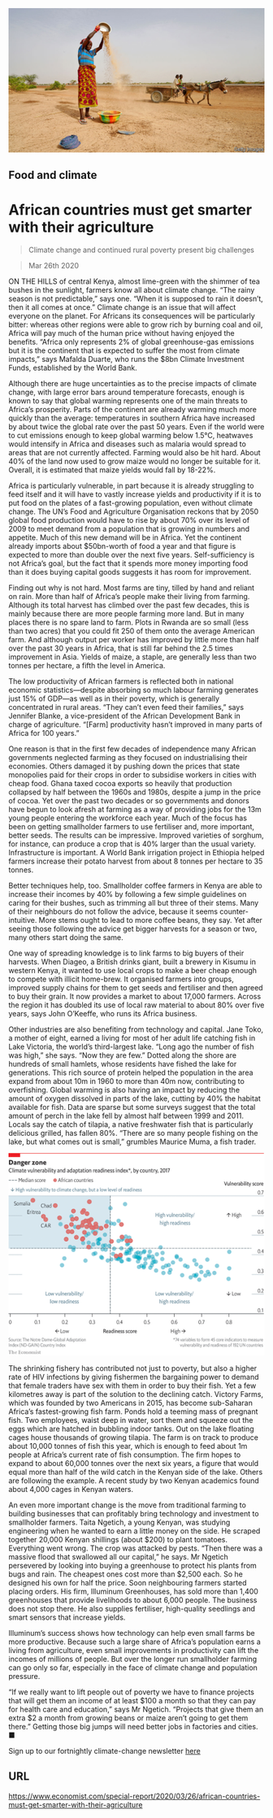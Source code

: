 ![](./images/20200328_SRP089_0.jpg)

## Food and climate

# African countries must get smarter with their agriculture

> Climate change and continued rural poverty present big challenges

> Mar 26th 2020

ON THE HILLS of central Kenya, almost lime-green with the shimmer of tea bushes in the sunlight, farmers know all about climate change. “The rainy season is not predictable,” says one. “When it is supposed to rain it doesn’t, then it all comes at once.” Climate change is an issue that will affect everyone on the planet. For Africans its consequences will be particularly bitter: whereas other regions were able to grow rich by burning coal and oil, Africa will pay much of the human price without having enjoyed the benefits. “Africa only represents 2% of global greenhouse-gas emissions but it is the continent that is expected to suffer the most from climate impacts,” says Mafalda Duarte, who runs the $8bn Climate Investment Funds, established by the World Bank.

Although there are huge uncertainties as to the precise impacts of climate change, with large error bars around temperature forecasts, enough is known to say that global warming represents one of the main threats to Africa’s prosperity. Parts of the continent are already warming much more quickly than the average: temperatures in southern Africa have increased by about twice the global rate over the past 50 years. Even if the world were to cut emissions enough to keep global warming below 1.5°C, heatwaves would intensify in Africa and diseases such as malaria would spread to areas that are not currently affected. Farming would also be hit hard. About 40% of the land now used to grow maize would no longer be suitable for it. Overall, it is estimated that maize yields would fall by 18-22%.

Africa is particularly vulnerable, in part because it is already struggling to feed itself and it will have to vastly increase yields and productivity if it is to put food on the plates of a fast-growing population, even without climate change. The UN’s Food and Agriculture Organisation reckons that by 2050 global food production would have to rise by about 70% over its level of 2009 to meet demand from a population that is growing in numbers and appetite. Much of this new demand will be in Africa. Yet the continent already imports about $50bn-worth of food a year and that figure is expected to more than double over the next five years. Self-sufficiency is not Africa’s goal, but the fact that it spends more money importing food than it does buying capital goods suggests it has room for improvement.

Finding out why is not hard. Most farms are tiny, tilled by hand and reliant on rain. More than half of Africa’s people make their living from farming. Although its total harvest has climbed over the past few decades, this is mainly because there are more people farming more land. But in many places there is no spare land to farm. Plots in Rwanda are so small (less than two acres) that you could fit 250 of them onto the average American farm. And although output per worker has improved by little more than half over the past 30 years in Africa, that is still far behind the 2.5 times improvement in Asia. Yields of maize, a staple, are generally less than two tonnes per hectare, a fifth the level in America.

The low productivity of African farmers is reflected both in national economic statistics—despite absorbing so much labour farming generates just 15% of GDP—as well as in their poverty, which is generally concentrated in rural areas. “They can’t even feed their families,” says Jennifer Blanke, a vice-president of the African Development Bank in charge of agriculture. “[Farm] productivity hasn’t improved in many parts of Africa for 100 years.”

One reason is that in the first few decades of independence many African governments neglected farming as they focused on industrialising their economies. Others damaged it by pushing down the prices that state monopolies paid for their crops in order to subsidise workers in cities with cheap food. Ghana taxed cocoa exports so heavily that production collapsed by half between the 1960s and 1980s, despite a jump in the price of cocoa. Yet over the past two decades or so governments and donors have begun to look afresh at farming as a way of providing jobs for the 13m young people entering the workforce each year. Much of the focus has been on getting smallholder farmers to use fertiliser and, more important, better seeds. The results can be impressive. Improved varieties of sorghum, for instance, can produce a crop that is 40% larger than the usual variety. Infrastructure is important. A World Bank irrigation project in Ethiopia helped farmers increase their potato harvest from about 8 tonnes per hectare to 35 tonnes.

Better techniques help, too. Smallholder coffee farmers in Kenya are able to increase their incomes by 40% by following a few simple guidelines on caring for their bushes, such as trimming all but three of their stems. Many of their neighbours do not follow the advice, because it seems counter-intuitive. More stems ought to lead to more coffee beans, they say. Yet after seeing those following the advice get bigger harvests for a season or two, many others start doing the same.

One way of spreading knowledge is to link farms to big buyers of their harvests. When Diageo, a British drinks giant, built a brewery in Kisumu in western Kenya, it wanted to use local crops to make a beer cheap enough to compete with illicit home-brew. It organised farmers into groups, improved supply chains for them to get seeds and fertiliser and then agreed to buy their grain. It now provides a market to about 17,000 farmers. Across the region it has doubled its use of local raw material to about 80% over five years, says John O’Keeffe, who runs its Africa business.

Other industries are also benefiting from technology and capital. Jane Toko, a mother of eight, earned a living for most of her adult life catching fish in Lake Victoria, the world’s third-largest lake. “Long ago the number of fish was high,” she says. “Now they are few.” Dotted along the shore are hundreds of small hamlets, whose residents have fished the lake for generations. This rich source of protein helped the population in the area expand from about 10m in 1960 to more than 40m now, contributing to overfishing. Global warming is also having an impact by reducing the amount of oxygen dissolved in parts of the lake, cutting by 40% the habitat available for fish. Data are sparse but some surveys suggest that the total amount of perch in the lake fell by almost half between 1999 and 2011. Locals say the catch of tilapia, a native freshwater fish that is particularly delicious grilled, has fallen 80%. “There are so many people fishing on the lake, but what comes out is small,” grumbles Maurice Muma, a fish trader.



![](./images/20200328_SRC462.png)

The shrinking fishery has contributed not just to poverty, but also a higher rate of HIV infections by giving fishermen the bargaining power to demand that female traders have sex with them in order to buy their fish. Yet a few kilometres away is part of the solution to the declining catch. Victory Farms, which was founded by two Americans in 2015, has become sub-Saharan Africa’s fastest-growing fish farm. Ponds hold a teeming mass of pregnant fish. Two employees, waist deep in water, sort them and squeeze out the eggs which are hatched in bubbling indoor tanks. Out on the lake floating cages house thousands of growing tilapia. The farm is on track to produce about 10,000 tonnes of fish this year, which is enough to feed about 1m people at Africa’s current rate of fish consumption. The firm hopes to expand to about 60,000 tonnes over the next six years, a figure that would equal more than half of the wild catch in the Kenyan side of the lake. Others are following the example. A recent study by two Kenyan academics found about 4,000 cages in Kenyan waters.

An even more important change is the move from traditional farming to building businesses that can profitably bring technology and investment to smallholder farmers. Taita Ngetich, a young Kenyan, was studying engineering when he wanted to earn a little money on the side. He scraped together 20,000 Kenyan shillings (about $200) to plant tomatoes. Everything went wrong. The crop was attacked by pests. “Then there was a massive flood that swallowed all our capital,” he says. Mr Ngetich persevered by looking into buying a greenhouse to protect his plants from bugs and rain. The cheapest ones cost more than $2,500 each. So he designed his own for half the price. Soon neighbouring farmers started placing orders. His firm, Illuminum Greenhouses, has sold more than 1,400 greenhouses that provide livelihoods to about 6,000 people. The business does not stop there. He also supplies fertiliser, high-quality seedlings and smart sensors that increase yields.

Illuminum’s success shows how technology can help even small farms be more productive. Because such a large share of Africa’s population earns a living from agriculture, even small improvements in productivity can lift the incomes of millions of people. But over the longer run smallholder farming can go only so far, especially in the face of climate change and population pressure.

“If we really want to lift people out of poverty we have to finance projects that will get them an income of at least $100 a month so that they can pay for health care and education,” says Mr Ngetich. “Projects that give them an extra $2 a month from growing beans or maize aren’t going to get them there.” Getting those big jumps will need better jobs in factories and cities. ■

Sign up to our fortnightly climate-change newsletter [here](https://www.economist.com//theclimateissue/)

## URL

https://www.economist.com/special-report/2020/03/26/african-countries-must-get-smarter-with-their-agriculture
